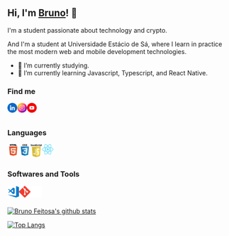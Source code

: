 ## Hi, I'm <a href="https://www.linkedin.com/in/obrunofeitosa/" target="_blank">Bruno</a>! 👋

I'm a student passionate about technology and crypto.

And I'm a student at Universidade Estácio de Sá, where I learn in practice the most modern web and mobile development technologies.

- 🔭 I’m currently studying.
- 🌱 I’m currently learning Javascript, Typescript, and React Native.

### Find me

<!-- Redes Sociais-->

<a href="https://www.linkedin.com/in/obrunofeitosa/" target="_blank"><img align="left" alt="Bruno Feitosa | Linkedin" width="22px" src="/img/linkedin.png" /></a>

<a href="https://www.instagram.com/brunofeitosa/" target="_blank"><img align="left" alt="Bruno Feitosa | Instagram" width="22px" src="/img/instagram.png" /></a>

<a href="" target="_blank"><img align="left" alt="Bruno Feitosa | Youtube" width="22px" src="/img/youtube.png" /></a>

<br />
<br />


### Languages

<a href="https://www.w3.org/html/" target="_blank"><img align="left" alt="HTML5" width="26px" src="/img/html.png" /></a>

<a href="https://www.w3schools.com/css/" target="_blank"><img align="left" alt="CSS3" width="26px" src="/img/css.png" /></a>

<a href="https://www.w3schools.com/js/" target="_blank"><img align="left" alt="Javascript" width="26px" src="/img/javascript.png" /></a>

<a href="https://reactnative.dev" target="_blank"><img align="left" alt="React Native" width="26px" src="/img/react.png" /></a>

<br />
<br />

### Softwares and Tools

<a href="https://code.visualstudio.com" target="_blank"><img align="left" alt="Visual Studio Code" width="26px" src="/img/visual-studio-code.png" /></a>

<a href="https://git-scm.com/" target="_blank"><img align="left" alt="Git" width="26px" src="/img/git.svg"/></a>

<a href="https://git-scm.com/" target="_blank"><img align="left" alt="Github" width="26px" src="/img/github.svg"/></a>

<br />
<br />

[![Bruno Feitosa's github stats](https://github-readme-stats.vercel.app/api?username=obrunofeitosa&show_icons=true&theme=radical&bg_color=30,0d0d0d,191919&title_color=fff&text_color=fff&icon_color=79ff97)](https://github.com/anuraghazra/github-readme-stats)

[![Top Langs](https://github-readme-stats.vercel.app/api/top-langs/?username=obrunofeitosa&layout=compact&theme=radical&bg_color=30,0d0d0d,191919&title_color=fff&text_color=fff&icon_color=79ff97)](https://github.com/anuraghazra/github-readme-stats)
